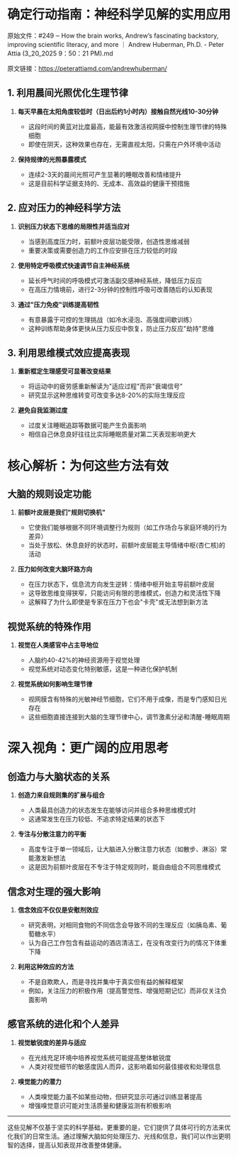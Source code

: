 # 确定行动指南：神经科学见解的实用应用

原始文件：#249 ‒ How the brain works, Andrew’s fascinating backstory, improving scientific literacy, and more ｜ Andrew Huberman, Ph.D. - Peter Attia (3_20_2025 9：50：21 PM).md

原文链接：https://peterattiamd.com/andrewhuberman/

<YouTube videoId="OGe1bTccCyg" />

## 1. 利用晨间光照优化生理节律

1. **每天早晨在太阳角度较低时（日出后约1小时内）接触自然光线10-30分钟**
   - 这段时间的黄蓝对比度最高，能最有效激活视网膜中控制生理节律的特殊细胞
   - 即使在阴天，这种效果也存在，无需直视太阳，只需在户外环境中活动

2. **保持规律的光照暴露模式**
   - 连续2-3天的晨间光照可产生显著的睡眠改善和情绪提升
   - 这是目前科学证据支持的、无成本、高效益的健康干预措施

## 2. 应对压力的神经科学方法

1. **识别压力状态下思维的局限性并适当应对**
   - 当感到高度压力时，前额叶皮层功能受限，创造性思维减弱
   - 重要决策或需要创造力的工作应安排在压力较低的时段

2. **使用特定呼吸模式快速调节自主神经系统**
   - 延长呼气时间的呼吸模式可激活副交感神经系统，降低压力反应
   - 在高压力情境前，进行2-3分钟的控制性呼吸可改善随后的认知表现

3. **通过"压力免疫"训练提高韧性**
   - 有意暴露于可控的生理挑战（如冷水浸泡、高强度间歇训练）
   - 这种训练帮助身体更快从压力反应中恢复，防止压力反应"劫持"思维

## 3. 利用思维模式效应提高表现

1. **重新框定生理感受可显著改变结果**
   - 将运动中的疲劳感重新解读为"适应过程"而非"衰竭信号"
   - 研究显示这种思维转变可改变多达8-20%的实际生理反应

2. **避免自我监测过度**
   - 过度关注睡眠追踪等数据可能产生负面影响
   - 相信自己休息良好往往比实际睡眠质量对第二天表现影响更大

# 核心解析：为何这些方法有效

## 大脑的规则设定功能

1. **前额叶皮层是我们"规则切换机"**
   - 它使我们能够根据不同环境调整行为规则（如工作场合与家庭环境的行为差异）
   - 当处于放松、休息良好的状态时，前额叶皮层能主导情绪中枢(杏仁核)的活动

2. **压力如何改变大脑环路方向**
   - 在压力状态下，信息流方向发生逆转：情绪中枢开始主导前额叶皮层
   - 这导致思维变得狭窄，只能访问有限的思维模式，创造力和灵活性下降
   - 这解释了为什么即使是专家在压力下也会"卡壳"或无法想到新方法

## 视觉系统的特殊作用

1. **视觉在人类感官中占主导地位**
   - 人脑约40-42%的神经资源用于视觉处理
   - 视觉系统对动态变化特别敏感，这是一种进化保护机制

2. **视觉系统如何影响生理节律**
   - 视网膜含有特殊的光敏神经节细胞，它们不用于成像，而是专门感知日光存在
   - 这些细胞直接连接到大脑的生理节律中心，调节激素分泌和清醒-睡眠周期

# 深入视角：更广阔的应用思考

## 创造力与大脑状态的关系

1. **创造力来自规则集的扩展与组合**
   - 人类最具创造力的状态发生在能够访问并组合多种思维模式时
   - 这通常发生在压力较低、不追求特定结果的状态下

2. **专注与分散注意力的平衡**
   - 高度专注于单一领域后，让大脑进入分散注意力状态（如散步、淋浴）常能激发新想法
   - 这是因为前额叶皮层在不专注于特定规则时，能自由组合不同思维模式

## 信念对生理的强大影响

1. **信念效应不仅仅是安慰剂效应**
   - 研究表明，对相同食物的不同信念会导致不同的生理反应（如胰岛素、葡萄糖水平）
   - 认为自己工作包含有益运动的酒店清洁工，在没有改变行为的情况下体重下降

2. **利用这种效应的方法**
   - 不是自欺欺人，而是寻找并集中于真实但有益的解释框架
   - 例如，关注压力的积极作用（提高警觉性、增强短期记忆）而非仅关注负面影响

## 感官系统的进化和个人差异

1. **视觉敏锐度的差异与适应**
   - 在光线充足环境中培养视觉系统可能提高整体敏锐度
   - 人类对视觉细节的敏感度因人而异，这影响着如何最佳接收和处理信息

2. **嗅觉能力的潜力**
   - 人类嗅觉能力虽不如某些动物，但研究显示可通过训练显著提高
   - 增强嗅觉意识可能对生活质量和健康监测有积极影响

---

这些见解不仅基于坚实的科学基础，更重要的是，它们提供了具体可行的方法来优化我们的日常生活。通过理解大脑如何处理压力、光线和信息，我们可以作出更明智的选择，提高认知表现并改善整体健康。
